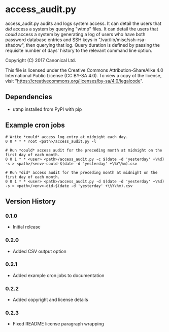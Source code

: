 # access_audit.py

access_audit.py audits and logs system access.  It can detail the users that
*did* access a system by querying "wtmp" files.  It can detail the users that
*could* access a system by generating a log of users who have both password
database entries and SSH keys in "/var/lib/misc/ssh-rsa-shadow", then querying
that log.  Query duration is defined by passing the requisite number of days'
history to the relevant command line option.

Copyright (C) 2017 Canonical Ltd.

This file is licensed under the Creative Commons Attribution-ShareAlike 4.0
International Public License (CC BY-SA 4.0).  To view a copy of the license,
visit "https://creativecommons.org/licenses/by-sa/4.0/legalcode".


## Dependencies

* utmp installed from PyPI with pip


## Example cron jobs

```
# Write *could* access log entry at midnight each day.
0 0 * * * root <path>/access_audit.py -l

# Run *could* access audit for the preceding month at midnight on the first day of each month.
0 0 1 * * <user> <path>/access_audit.py -c $(date -d 'yesterday' +\%d) -s > <path>/<env>-could-$(date -d 'yesterday' +\%Y\%m).csv

# Run *did* access audit for the preceding month at midnight on the first day of each month.
0 0 1 * * <user> <path>/access_audit.py -d $(date -d 'yesterday' +\%d) -s > <path>/<env>-did-$(date -d 'yesterday' +\%Y\%m).csv
```


## Version History


### 0.1.0

* Initial release


### 0.2.0

* Added CSV output option


### 0.2.1

* Added example cron jobs to documentation


### 0.2.2

* Added copyright and license details


### 0.2.3

* Fixed README license paragraph wrapping
